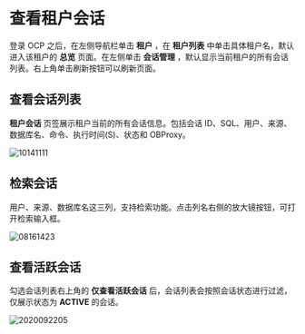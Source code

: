 查看租户会话 
===========================

登录 OCP 之后，在左侧导航栏单击 **租户** ，在 **租户列表** 中单击具体租户名，默认进入该租户的 **总览** 页面。在左侧单击 **会话管理** ，默认显示当前租户的所有会话列表。右上角单击刷新按钮可以刷新页面。

查看会话列表 
---------------------------

**租户会话** 页签展示租户当前的所有会话信息。包括会话 ID、SQL、用户、来源、数据库名、命令、执行时间(S)、状态和 OBProxy。

![10141111](https://help-static-aliyun-doc.aliyuncs.com/assets/img/zh-CN/3896477361/p338677.png)

检索会话 
-------------------------

用户、来源、数据库名这三列，支持检索功能。点击列名右侧的放大镜按钮，可打开检索输入框。

![08161423](https://help-static-aliyun-doc.aliyuncs.com/assets/img/zh-CN/7560562361/p304956.png)

查看活跃会话 
---------------------------

勾选会话列表右上角的 **仅查看活跃会话** 后，会话列表会按照会话状态进行过滤，仅展示状态为 **ACTIVE** 的会话。

![2020092205](https://help-static-aliyun-doc.aliyuncs.com/assets/img/zh-CN/6148190061/p168958.png)
